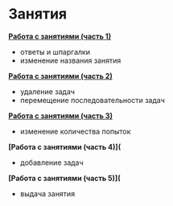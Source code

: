 # Занятия

 **[Работа с занятиями (часть 1)](https://www.gitbook.com/book/pelican/help/edit#/edit/master/rabota_s_zanyatiyami.md)**
- ответы и шпаргалки
- изменение названия занятия
 
**[Работа с занятиями (часть 2)](https://www.gitbook.com/book/pelican/help/edit#/edit/master/rabota_s_zanyatiyami_chast_2.md)**
- удаление задач
- перемещение последовательности задач
 
**[Работа с занятиями (часть 3)](https://www.gitbook.com/book/pelican/help/edit#/edit/master/rabota_s_zanyatiyami_chast_3.md)**
- изменение количества попыток 
  
**[Работа с занятиями (часть 4)](**
- добавление задач 
 
**[Работа с занятиями (часть 5)](**
- выдача занятия 
